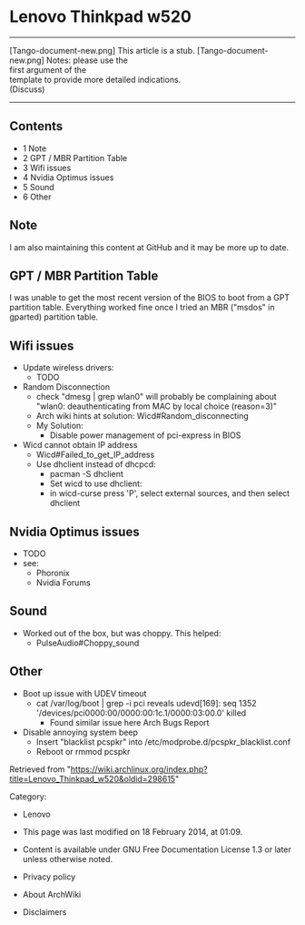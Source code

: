 Lenovo Thinkpad w520
====================

  ------------------------ ------------------------ ------------------------
  [Tango-document-new.png] This article is a stub.  [Tango-document-new.png]
                           Notes: please use the    
                           first argument of the    
                           template to provide more 
                           detailed indications.    
                           (Discuss)                
  ------------------------ ------------------------ ------------------------

Contents
--------

-   1 Note
-   2 GPT / MBR Partition Table
-   3 Wifi issues
-   4 Nvidia Optimus issues
-   5 Sound
-   6 Other

Note
----

I am also maintaining this content at GitHub and it may be more up to
date.

GPT / MBR Partition Table
-------------------------

I was unable to get the most recent version of the BIOS to boot from a
GPT partition table. Everything worked fine once I tried an MBR ("msdos"
in gparted) partition table.

Wifi issues
-----------

-   Update wireless drivers:
    -   TODO
-   Random Disconnection
    -   check "dmesg | grep wlan0" will probably be complaining about
        "wlan0: deauthenticating from MAC by local choice (reason=3)"
    -   Arch wiki hints at solution: Wicd#Random_disconnecting
    -   My Solution:
        -   Disable power management of pci-express in BIOS
-   Wicd cannot obtain IP address
    -   Wicd#Failed_to_get_IP_address
    -   Use dhclient instead of dhcpcd:
        -   pacman -S dhclient
        -   Set wicd to use dhclient:
        -   in wicd-curse press 'P', select external sources, and then
            select dhclient

Nvidia Optimus issues
---------------------

-   TODO
-   see:
    -   Phoronix
    -   Nvidia Forums

Sound
-----

-   Worked out of the box, but was choppy. This helped:
    -   PulseAudio#Choppy_sound

Other
-----

-   Boot up issue with UDEV timeout
    -   cat /var/log/boot | grep -i pci reveals udevd[169]: seq 1352
        '/devices/pci0000:00/0000:00:1c.1/0000:03:00.0' killed
        -   Found similar issue here Arch Bugs Report
-   Disable annoying system beep
    -   Insert "blacklist pcspkr" into
        /etc/modprobe.d/pcspkr_blacklist.conf
    -   Reboot or rmmod pcspkr

Retrieved from
"https://wiki.archlinux.org/index.php?title=Lenovo_Thinkpad_w520&oldid=298615"

Category:

-   Lenovo

-   This page was last modified on 18 February 2014, at 01:09.
-   Content is available under GNU Free Documentation License 1.3 or
    later unless otherwise noted.
-   Privacy policy
-   About ArchWiki
-   Disclaimers
